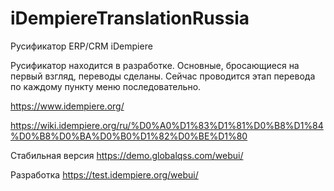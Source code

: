 # iDempiereTranslationRussia
Русификатор ERP/CRM iDempiere

Русификатор находится в разработке. 
Основные, бросающиеся на первый взгляд, переводы сделаны.
Сейчас проводится этап перевода по каждому пункту меню последовательно.

https://www.idempiere.org/

https://wiki.idempiere.org/ru/%D0%A0%D1%83%D1%81%D0%B8%D1%84%D0%B8%D0%BA%D0%B0%D1%82%D0%BE%D1%80

Стабильная версия https://demo.globalqss.com/webui/

Разработка https://test.idempiere.org/webui/